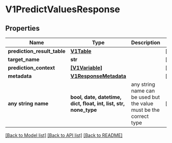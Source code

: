 # V1PredictValuesResponse


## Properties
Name | Type | Description | Notes
------------ | ------------- | ------------- | -------------
**prediction_result_table** | [**V1Table**](V1Table.md) |  | [optional] 
**target_name** | **str** |  | [optional] 
**prediction_context** | [**[V1Variable]**](V1Variable.md) |  | [optional] 
**metadata** | [**V1ResponseMetadata**](V1ResponseMetadata.md) |  | [optional] 
**any string name** | **bool, date, datetime, dict, float, int, list, str, none_type** | any string name can be used but the value must be the correct type | [optional]

[[Back to Model list]](../README.md#documentation-for-models) [[Back to API list]](../README.md#documentation-for-api-endpoints) [[Back to README]](../README.md)


